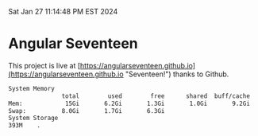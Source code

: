Sat Jan 27 11:14:48 PM EST 2024

# Angular Seventeen


This project is live at [https://angularseventeen.github.io](https://angularseventeen.github.io "Seventeen!") thanks to Github.

```bash
System Memory
               total        used        free      shared  buff/cache   available
Mem:            15Gi       6.2Gi       1.3Gi       1.0Gi       9.2Gi       9.1Gi
Swap:          8.0Gi       1.7Gi       6.3Gi
System Storage
393M	.
```
```bash
